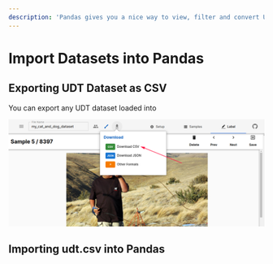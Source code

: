 ```yaml
---
description: 'Pandas gives you a nice way to view, filter and convert UDT datasets.'
---
```


# Import Datasets into Pandas

## Exporting UDT Dataset as CSV

You can export any UDT dataset loaded into 

![](../.gitbook/assets/image%20%2817%29.png)

## Importing udt.csv into Pandas

